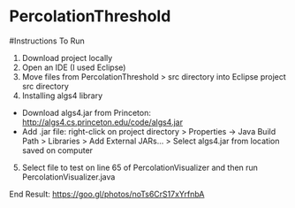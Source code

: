 # PercolationThreshold

#Instructions To Run
1. Download project locally
2. Open an IDE (I used Eclipse)
3. Move files from PercolationThreshold > src directory into Eclipse project src directory
4. Installing algs4 library 
  * Download algs4.jar from Princeton: http://algs4.cs.princeton.edu/code/algs4.jar
  * Add .jar file: right-click on project directory > Properties -> Java Build Path > Libraries > Add External JARs… > Select algs4.jar from location saved on computer
5. Select file to test on line 65 of PercolationVisualizer and then run PercolationVisualizer.java

End Result: https://goo.gl/photos/noTs6CrS17xYrfnbA
